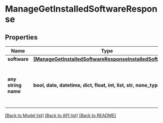 # ManageGetInstalledSoftwareResponse


## Properties
Name | Type | Description | Notes
------------ | ------------- | ------------- | -------------
**software** | [**[ManageGetInstalledSoftwareResponseInstalledSoftwareInfo]**](ManageGetInstalledSoftwareResponseInstalledSoftwareInfo.md) |  | [optional] 
**any string name** | **bool, date, datetime, dict, float, int, list, str, none_type** | any string name can be used but the value must be the correct type | [optional]

[[Back to Model list]](../README.md#documentation-for-models) [[Back to API list]](../README.md#documentation-for-api-endpoints) [[Back to README]](../README.md)


